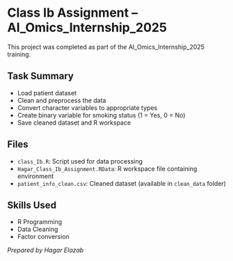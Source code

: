 # Class Ib Assignment – AI_Omics_Internship_2025

This project was completed as part of the AI_Omics_Internship_2025 training.

## Task Summary
- Load patient dataset
- Clean and preprocess the data
- Convert character variables to appropriate types
- Create binary variable for smoking status (1 = Yes, 0 = No)
- Save cleaned dataset and R workspace

##  Files
- `class_Ib.R`: Script used for data processing
- `Hagar_Class_Ib_Assignment.RData`: R workspace file containing environment
- `patient_info_clean.csv`: Cleaned dataset (available in `clean_data` folder)

## Skills Used
- R Programming
- Data Cleaning
- Factor conversion

*Prepared by Hagar Elazab*
